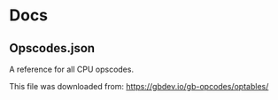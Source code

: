 # Docs

## Opscodes.json

A reference for all CPU opscodes.

This file was downloaded from: https://gbdev.io/gb-opcodes/optables/

